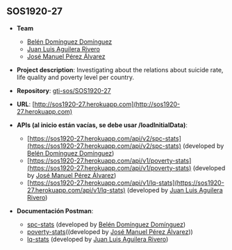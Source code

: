 ## SOS1920-27

- **Team**
  - [Belén Domínguez Domínguez](https://github.com/sensatte)
  - [Juan Luis Aguilera Rivero](https://github.com/juanluidos)
  - [José Manuel Pérez Álvarez](https://github.com/JMPere)
- **Project description**: Investigating about the relations about suicide rate, life quality and poverty level per country.
- **Repository**: [gti-sos/SOS1920-27](https://github.com/gti-sos/SOS1920-27)
- **URL**: [http://sos1920-27.herokuapp.com](http://sos1920-27.herokuapp.com)
-  **APIs (al inicio están vacías, se debe usar /loadInitialData)**:
    - [https://sos1920-27.herokuapp.com/api/v2/spc-stats](https://sos1920-27.herokuapp.com/api/v2/spc-stats) (developed by [Belén Domínguez Domínguez](https://github.com/sensatte))
    - [https://sos1920-27.herokuapp.com/api/v1/poverty-stats](https://sos1920-27.herokuapp.com/api/v1/poverty-stats) (developed by [José Manuel Pérez Álvarez](https://github.com/JMPere))
    - [https://sos1920-27.herokuapp.com/api/v1/lq-stats](https://sos1920-27.herokuapp.com/api/v1/lq-stats) (developed by [Juan Luis Aguilera Rivero](https://github.com/juanluidos))

-  **Documentación Postman**:
    - [spc-stats](https://documenter.getpostman.com/view/10794870/SzYT52HL?version=latest) (developed by [Belén Domínguez Domínguez](https://github.com/sensatte))
	- [poverty-stats](https://documenter.getpostman.com/view/10838721/SzYT5MmE?version=latest#569d199a-a751-485e-b15f-e77f5152e448)((developed by [José Manuel Pérez Álvarez](https://github.com/JMPere)))	
    - [lq-stats](https://documenter.getpostman.com/view/10696673/SzYT5hPv) (developed by [Juan Luis Aguilera Rivero](https://github.com/juanluidos))

	
